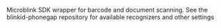 Microblink SDK wrapper for barcode and document scanning. See the
blinkid-phonegap repository for available recognizers and other settings
